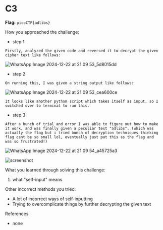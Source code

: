 # C3

**Flag:** `picoCTF{adlibs}`

How you approached the challenge:

- step 1

```
Firstly, analyzed the given code and reversed it to decrypt the given cipher text like follows:
```
![WhatsApp Image 2024-12-22 at 21 09 53_5d8015dd](https://github.com/user-attachments/assets/42d7647f-e8e8-4924-9a73-e78e5bf89cfd)


- step 2

```
On running this, I was given a string output like follows:
```
![WhatsApp Image 2024-12-22 at 21 09 53_cea600ce](https://github.com/user-attachments/assets/485dc7ce-f487-4109-9834-094942dba584)
```
It looks like another python script which takes itself as input, so I switched over to terminal to run this.
```

- step 3

```
After a bunch of trial and error I was able to figure out how to make it work, and was finally given a peculiar text "adlibs". (which was actually the flag but i tried bunch of decryption techniques thinking flag cant be so small lol, eventually just put this as the flag and was so frustrated!)
```
![WhatsApp Image 2024-12-22 at 21 09 54_a45725a3](https://github.com/user-attachments/assets/61a089c0-be82-4168-9f68-252180c7fe55)

![screenshot](./screenshot.png)

What you learned through solving this challenge:

1. what "self-input" means

Other incorrect methods you tried:

- A lot of incorrect ways of self-inputting 
- Trying to overcomplicate things by further decrypting the given text

References
- none
